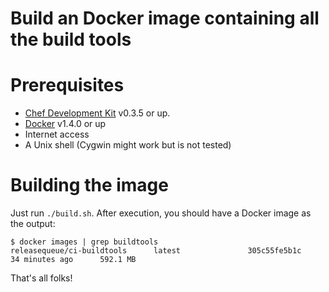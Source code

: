 Build an Docker image containing all the build tools
====================================================

# Prerequisites

* [Chef Development Kit](https://downloads.chef.io/chef-dk/) v0.3.5 or up.
* [Docker](https://www.docker.com/) v1.4.0 or up
* Internet access
* A Unix shell (Cygwin might work but is not tested)

# Building the image

Just run `./build.sh`. After execution, you should have a Docker image as the output:

```
$ docker images | grep buildtools
releasequeue/ci-buildtools      latest               305c55fe5b1c        34 minutes ago      592.1 MB
```

That's all folks!